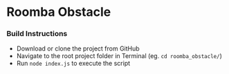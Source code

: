 # Roomba Obstacle

### Build Instructions

- Download or clone the project from GitHub
- Navigate to the root project folder in Terminal (eg. `cd roomba_obstacle/`)
- Run `node index.js` to execute the script